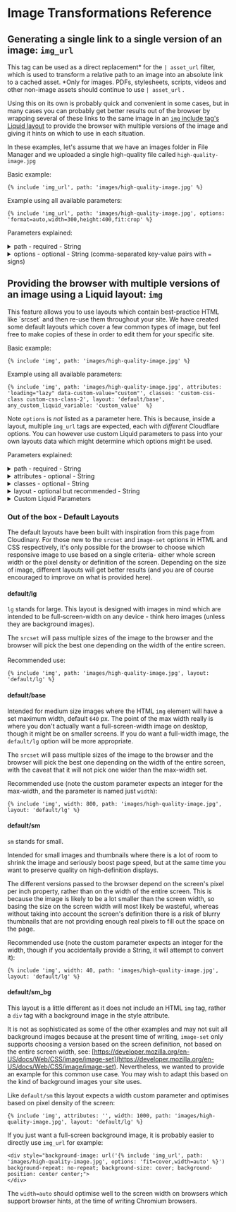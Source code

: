 # Image Transformations Reference

## Generating a single link to a single version of an image: `img_url`

This tag can be used as a direct replacement\* for the `| asset_url` filter, which is used to transform a relative path to an image into an absolute link to a cached asset. \*Only for images. PDFs, stylesheets, scripts, videos and other non-image assets should continue to use `| asset_url` .

Using this on its own is probably quick and convenient in some cases, but in many cases you can probably get better results out of the browser by wrapping several of these links to the same image in an [`img` include tag's Liquid layout](image-transformations-reference.md#providing-the-browser-with-multiple-versions-of-an-image-using-a-liquid-layout-img) to provide the browser with multiple versions of the image and giving it hints on which to use in each situation.&#x20;

In these examples, let's assume that we have an images folder in File Manager and we uploaded a single high-quality file called `high-quality-image.jpg`&#x20;

Basic example:

```liquid
{% include 'img_url', path: 'images/high-quality-image.jpg' %}
```

Example using all available parameters:

```liquid
{% include 'img_url', path: 'images/high-quality-image.jpg', options: 'format=auto,width=300,height:400,fit:crop' %}
```

Parameters explained:&#x20;

<details>

<summary>path - required - String</summary>

The path to your image. This should be a relative path to your image in File Manager, relative to the assets folder (File Manager's root). It should include the original file extension e.g. .jpg\
\
It should not start with:\
\- A leading forward slash `/`\
\- `/assets`\
\- `marketplace_builder`

If you have a path to an image in a Liquid variable, for example if using data from a WebApp, you can set the value of path directly to this variable without using quotes.\
\
This is the same format as you may have been familiar using before an `| asset_url` Liquid filter.&#x20;

</details>

<details>

<summary>options - optional - String (comma-separated key-value pairs with <code>=</code> signs)</summary>

These refer directly to Cloudflare's [Image Transformation options](https://developers.cloudflare.com/images/transform-images/transform-via-url/#options) and they will appear in the final URL generated in the tag. As Cloudflare add more parameters in future, you can safely use them here. \
\
For each option you want to include, assign each value to its key using an `=` sign. Separate each option with a comma.&#x20;

To save time, you can choose to leave options blank, see basic example. Our default options will then be passed: \`

```liquid
format=auto,width=auto
```

To help Cloudflare make `auto` as smart as possible at predicting what size the image should be, we automatically add meta-tags to Siteglide Head Scripts which use the new feature of browser hints- at time of writing this is only supported on Chromium based browsers.&#x20;

</details>

## Providing the browser with multiple versions of an image using a Liquid layout: `img`&#x20;

This feature allows you to use layouts which contain best-practice HTML like \`srcset\` and then re-use them throughout your site. We have created some default layouts which cover a few common types of image, but feel free to make copies of these in order to edit them for your specific site.&#x20;

Basic example:

```
{% include 'img', path: 'images/high-quality-image.jpg' %}
```

Example using all available parameters:&#x20;

```
{% include 'img', path: 'images/high-quality-image.jpg', attributes: 'loading="lazy" data-custom-value="custom"', classes: 'custom-css-class custom-css-class-2', layout: 'default/base', any_custom_liquid_variable: 'custom_value'  %}
```

Note `options` is _not_ listed as a parameter here. This is because, inside a layout, multiple `img_url` tags are expected, each with _different_ Cloudflare options. You can however use custom Liquid parameters to pass into your own layouts data which might determine which options might be used.&#x20;

Parameters explained:

<details>

<summary>path - required - String</summary>

(This is the same type of parameter as is used in the `img_url` include tag. In most cases the `img` include tag will directly pass this value to all of the `img_url` tags inside its layout.)\
\
The path to your image. This should be a relative path to your image in File Manager, relative to the assets folder (File Manager's root). It should include the original file extension e.g. .jpg\
\
It should not start with:\
\- A leading forward slash `/`\
\- `/assets`\
\- `marketplace_builder`

If you have a path to an image in a Liquid variable, for example if using data from a WebApp, you can set the value of path directly to this variable without using quotes.\
\
This is the same format as you may have been familiar using before an `| asset_url` Liquid filter.&#x20;

</details>

<details>

<summary>attributes - optional - String</summary>

Default: `` 'loading="lazy"` ``\
\
This allows you to pass in any HTML attributes into the layout. Most layouts will use an `<img>` HTML tag and will output these attributes into that tag, but check the layout file itself.

For images above the fold, it is recommended (though not essential) that `loading="lazy"` is not set on an img tag. You can set the `attributes` parameter to an empty String `''` if you think the image is likely to appear above the fold.\
\
This allows you to add in features like [https://developer.mozilla.org/en-US/docs/Web/HTML/Reference/Elements/img#fetchpriority](https://developer.mozilla.org/en-US/docs/Web/HTML/Reference/Elements/img#fetchpriority) which can be added as attributes to the img tag.\
\
It also allows you to add important accessibility features like the `alt`  or `title`  attributes.

</details>

<details>

<summary>classes - optional - String</summary>

Default: `''` (empty)

&#x20;This allows you to pass in any CSS classes into the layout, to be inserted into the main element's class attribute.  Most layouts will use an `<img>` HTML tag and will output these classes into that tag, but check the layout file itself to confirm.

</details>

<details>

<summary>layout - optional but recommended - String</summary>

Leaving this blank will output a basic HTML `img` tag with a single `src`  image - which will be given the default Cloudinary transforms from `img_url`.\
\
You can set this to any layout you create in the `marketplace_builder/views/partials/layouts/img/` folder, or use one of our default layouts documented below.

</details>

<details>

<summary>Custom Liquid Parameters</summary>

As with any Liquid include tag, you can explicitly pass in any custom parameters you like, with some rare exceptions. You might find this especially helpful here, to pass in image-specific information when it is known e.g. width and height - but only where the layout itself is expecting these variables.

Some of our default layouts are set up to expect a custom Liquid parameter of `width`, but have defaults in case this is not passed. This has not been made an official parameter in order to make the layouts themselves as flexible as possible, however some user-interfaces in future may treat it as such for convenience.

</details>

### Out of the box - Default Layouts

The default layouts have been built with inspiration from this page from Cloudinary. For those new to the `srcset` and `image-set` options in HTML and CSS respectively, it's only possible for the browser to choose which responsive image to use based on a single criteria- either whole screen width or the pixel density or definition of the screen. Depending on the size of image, different layouts will get better results (and you are of course encouraged to improve on what is provided here).&#x20;

#### default/lg

`lg` stands for large. This layout is designed with images in mind which are intended to be full-screen-width on any device - think hero images (unless they are background images).&#x20;

The `srcset` will pass multiple sizes of the image to the browser and the browser will pick the best one depending on the width of the entire screen.\
\
Recommended use:

```
{% include 'img', path: 'images/high-quality-image.jpg', layout: 'default/lg' %}
```

#### default/base

Intended for medium size images where the HTML `img`  element will have a set maximum width, default `640` px. The point of the max width really is where you don't actually want a full-screen-width image on desktop, though it might be on smaller screens. If you do want a full-width image, the `default/lg` option will be more appropriate.

The `srcset` will pass multiple sizes of the image to the browser and the browser will pick the best one depending on the width of the entire screen, with the caveat that it will not pick one wider than the max-width set.

Recommended use (note the custom parameter expects an integer for the max-width, and the parameter is named just `width`):

```
{% include 'img', width: 800, path: 'images/high-quality-image.jpg', layout: 'default/lg' %}
```

#### default/sm

`sm` stands for small.&#x20;

Intended for small images and thumbnails where there is a lot of room to shrink the image and seriously boost page speed, but at the same time you want to preserve quality on high-definition displays.

The different versions passed to the browser depend on the screen's pixel per inch property, rather than on the width of the entire screen. This is because the image is likely to be a lot smaller than the screen width, so basing the size on the screen width will most likely be wasteful, whereas without taking into account the screen's definition there is a risk of blurry thumbnails that are not providing enough real pixels to fill out the space on the page.&#x20;

Recommended use (note the custom parameter expects an integer for the width, though if you accidentally provide a String, it will attempt to convert it):

```
{% include 'img', width: 40, path: 'images/high-quality-image.jpg', layout: 'default/lg' %}
```

#### default/sm\_bg

This layout is a little different as it does not include an HTML `img` tag, rather a `div` tag with a background image in the style attribute.

It is not as sophisticated as some of the other examples and may not suit all background images because at the present time of writing, `image-set` only supports choosing a version based on the screen definition, not based on the entire screen width, see: [https://developer.mozilla.org/en-US/docs/Web/CSS/image/image-set](https://developer.mozilla.org/en-US/docs/Web/CSS/image/image-set). Nevertheless, we wanted to provide an example for this common use case. You may wish to adapt this based on the kind of background images your site uses.&#x20;

Like `default/sm` this layout expects a width custom parameter and optimises based on pixel density of the screen:

```
{% include 'img', attributes: '', width: 1000, path: 'images/high-quality-image.jpg', layout: 'default/lg' %}
```

If you just want a full-screen background image, it is probably easier to directly use `img_url` for example:

```liquid
<div style="background-image: url('{% include 'img_url', path: 'images/high-quality-image.jpg', options: 'fit=cover,width=auto' %}')
background-repeat: no-repeat; background-size: cover; background-position: center center;">
</div>
```

The `width=auto`  should optimise well to the screen width on browsers which support browser hints, at the time of writing Chromium browsers.
